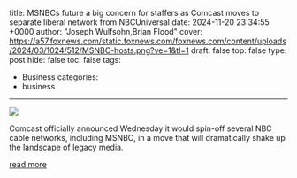 title: MSNBCs future a big concern for staffers as Comcast moves to separate liberal network from NBCUniversal
date: 2024-11-20 23:34:55 +0000
author: "Joseph Wulfsohn,Brian Flood"
cover: https://a57.foxnews.com/static.foxnews.com/foxnews.com/content/uploads/2024/03/1024/512/MSNBC-hosts.png?ve=1&tl=1
draft: false
top: false
type: post
hide: false
toc: false
tags:
  - Business
categories:
  - business
---

![](https://a57.foxnews.com/static.foxnews.com/foxnews.com/content/uploads/2024/03/1024/512/MSNBC-hosts.png?ve=1&tl=1)

Comcast officially announced Wednesday it would spin-off several NBC cable networks, including MSNBC, in a move that will dramatically shake up the landscape of legacy media.

[read more](https://www.foxnews.com/media/msnbcs-future-big-concern-staffers-comcast-moves-separate-liberal-network-from-nbcuniversal)
